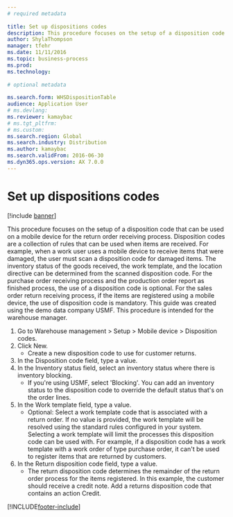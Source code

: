 ```yaml
--- 
# required metadata 
 
title: Set up dispositions codes
description: This procedure focuses on the setup of a disposition code that can be used on a mobile device for the return order receiving process. 
author: ShylaThompson
manager: tfehr 
ms.date: 11/11/2016
ms.topic: business-process 
ms.prod:  
ms.technology:  
 
# optional metadata 
 
ms.search.form: WHSDispositionTable
audience: Application User 
# ms.devlang:  
ms.reviewer: kamaybac
# ms.tgt_pltfrm:  
# ms.custom:  
ms.search.region: Global
ms.search.industry: Distribution
ms.author: kamaybac
ms.search.validFrom: 2016-06-30 
ms.dyn365.ops.version: AX 7.0.0 
---
```

# Set up dispositions codes

[!include [banner](../../includes/banner.md)]

This procedure focuses on the setup of a disposition code that can be used on a mobile device for the return order receiving process. Disposition codes are a collection of rules that can be used when items are received. For example, when a work user uses a mobile device to receive items that were damaged, the user must scan a disposition code for damaged items. The inventory status of the goods received, the work template, and the location directive can be determined from the scanned disposition code. For the purchase order receiving process and the production order report as finished process, the use of a disposition code is optional. For the sales order return receiving process, if the items are registered using a mobile device, the use of disposition code is mandatory.  This guide was created using the demo data company USMF. This procedure is intended for the warehouse manager. 

1. Go to Warehouse management > Setup > Mobile device > Disposition codes.
2. Click New.
    * Create a new disposition code to use for customer returns.  
3. In the Disposition code field, type a value.
4. In the Inventory status field, select an inventory status where there is inventory blocking.
    * If you're using USMF, select 'Blocking'. You can add an inventory status to the disposition code to override the default status that's on the order lines.  
5. In the Work template field, type a value.
    * Optional: Select a work template code that is associated with a return order. If no value is provided, the work template will be resolved using the standard rules configured in your system. Selecting a work template will limit the processes this disposition code can be used with. For example, if a disposition code has a work template with a work order of type purchase order, it can't be used to register items that are returned by customers.  
6. In the Return disposition code field, type a value.
    * The return disposition code determines the remainder of the return order process for the items registered. In this example, the customer should receive a credit note. Add a returns disposition code that contains an action Credit.  



[!INCLUDE[footer-include](../../../includes/footer-banner.md)]